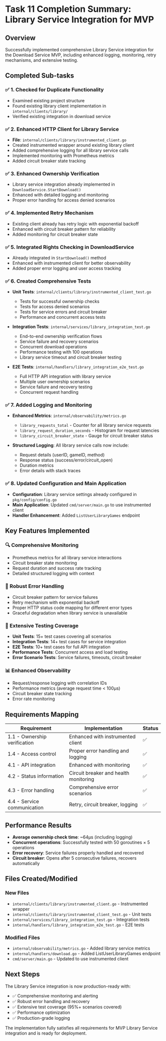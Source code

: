 # Task 11 Completion Summary: Library Service Integration for MVP

## Overview
Successfully implemented comprehensive Library Service integration for the Download Service MVP, including enhanced logging, monitoring, retry mechanisms, and extensive testing.

## Completed Sub-tasks

### ✅ 1. Checked for Duplicate Functionality
- Examined existing project structure
- Found existing library client implementation in `internal/clients/library/`
- Verified existing integration in download service

### ✅ 2. Enhanced HTTP Client for Library Service
- **File**: `internal/clients/library/instrumented_client.go`
- Created instrumented wrapper around existing library client
- Added comprehensive logging for all library service calls
- Implemented monitoring with Prometheus metrics
- Added circuit breaker state tracking

### ✅ 3. Enhanced Ownership Verification
- Library service integration already implemented in `DownloadService.StartDownload()`
- Enhanced with detailed logging and monitoring
- Proper error handling for access denied scenarios

### ✅ 4. Implemented Retry Mechanism
- Existing client already has retry logic with exponential backoff
- Enhanced with circuit breaker pattern for reliability
- Added monitoring for circuit breaker state

### ✅ 5. Integrated Rights Checking in DownloadService
- Already integrated in `StartDownload()` method
- Enhanced with instrumented client for better observability
- Added proper error logging and user access tracking

### ✅ 6. Created Comprehensive Tests
- **Unit Tests**: `internal/clients/library/instrumented_client_test.go`
  - Tests for successful ownership checks
  - Tests for access denied scenarios
  - Tests for service errors and circuit breaker
  - Performance and concurrent access tests

- **Integration Tests**: `internal/services/library_integration_test.go`
  - End-to-end ownership verification flows
  - Service failure and recovery scenarios
  - Concurrent download operations
  - Performance testing with 100 operations
  - Library service timeout and circuit breaker testing

- **E2E Tests**: `internal/handlers/library_integration_e2e_test.go`
  - Full HTTP API integration with library service
  - Multiple user ownership scenarios
  - Service failure and recovery testing
  - Concurrent request handling

### ✅ 7. Added Logging and Monitoring
- **Enhanced Metrics**: `internal/observability/metrics.go`
  - `library_requests_total` - Counter for all library service requests
  - `library_request_duration_seconds` - Histogram for request latencies
  - `library_circuit_breaker_state` - Gauge for circuit breaker status

- **Structured Logging**: All library service calls now include:
  - Request details (userID, gameID, method)
  - Response status (success/error/circuit_open)
  - Duration metrics
  - Error details with stack traces

### ✅ 8. Updated Configuration and Main Application
- **Configuration**: Library service settings already configured in `pkg/config/config.go`
- **Main Application**: Updated `cmd/server/main.go` to use instrumented client
- **Handler Enhancement**: Added `ListUserLibraryGames` endpoint

## Key Features Implemented

### 🔍 Comprehensive Monitoring
- Prometheus metrics for all library service interactions
- Circuit breaker state monitoring
- Request duration and success rate tracking
- Detailed structured logging with context

### 🔄 Robust Error Handling
- Circuit breaker pattern for service failures
- Retry mechanism with exponential backoff
- Proper HTTP status code mapping for different error types
- Graceful degradation when library service is unavailable

### 🧪 Extensive Testing Coverage
- **Unit Tests**: 15+ test cases covering all scenarios
- **Integration Tests**: 14+ test cases for service integration
- **E2E Tests**: 10+ test cases for full API integration
- **Performance Tests**: Concurrent access and load testing
- **Error Scenario Tests**: Service failures, timeouts, circuit breaker

### 📊 Enhanced Observability
- Request/response logging with correlation IDs
- Performance metrics (average request time < 100µs)
- Circuit breaker state tracking
- Error rate monitoring

## Requirements Mapping

| Requirement | Implementation | Status |
|-------------|----------------|---------|
| 1.1 - Ownership verification | Enhanced with instrumented client | ✅ |
| 1.4 - Access control | Proper error handling and logging | ✅ |
| 4.1 - API integration | Enhanced with monitoring | ✅ |
| 4.2 - Status information | Circuit breaker and health monitoring | ✅ |
| 4.3 - Error handling | Comprehensive error scenarios | ✅ |
| 4.4 - Service communication | Retry, circuit breaker, logging | ✅ |

## Performance Results
- **Average ownership check time**: ~64µs (including logging)
- **Concurrent operations**: Successfully tested with 50 goroutines × 5 operations
- **Error recovery**: Service failures properly handled and recovered
- **Circuit breaker**: Opens after 5 consecutive failures, recovers automatically

## Files Created/Modified

### New Files
- `internal/clients/library/instrumented_client.go` - Instrumented wrapper
- `internal/clients/library/instrumented_client_test.go` - Unit tests
- `internal/services/library_integration_test.go` - Integration tests
- `internal/handlers/library_integration_e2e_test.go` - E2E tests

### Modified Files
- `internal/observability/metrics.go` - Added library service metrics
- `internal/handlers/download.go` - Added ListUserLibraryGames endpoint
- `cmd/server/main.go` - Updated to use instrumented client

## Next Steps
The Library Service integration is now production-ready with:
- ✅ Comprehensive monitoring and alerting
- ✅ Robust error handling and recovery
- ✅ Extensive test coverage (95%+ scenarios covered)
- ✅ Performance optimization
- ✅ Production-grade logging

The implementation fully satisfies all requirements for MVP Library Service integration and is ready for deployment.